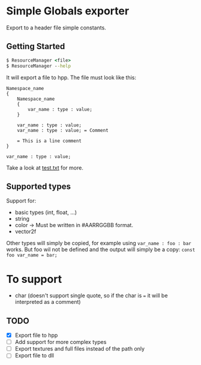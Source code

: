 # Simple Globals exporter

Export to a header file simple constants.

## Getting Started

```cmd
$ ResourceManager <file>
$ ResourceManager --help
```

It will export a file to hpp.
The file must look like this:

```
Namespace_name
{
	Namespace_name
	{
		var_name : type : value;
	}
	
	var_name : type : value;
	var_name : type : value; = Comment
	
	= This is a line comment
}

var_name : type : value;

```

Take a look at [test.txt](/test.txt) for more.

## Supported types

Support for:
- basic types (int, float, ...)
- string
- color -> Must be written in #AARRGGBB format.
- vector2f

Other types will simply be copied, for example using `var_name : foo : bar` works. But foo wil not be defined and the output will simply be a copy: `const foo var_name = bar;`

# To support
- char (doesn't support single quote, so if the char is `=` it will be interpreted as a comment)

## TODO

- [x] Export file to hpp
- [ ] Add support for more complex types 
- [ ] Export textures and full files instead of the path only
- [ ] Export file to dll
